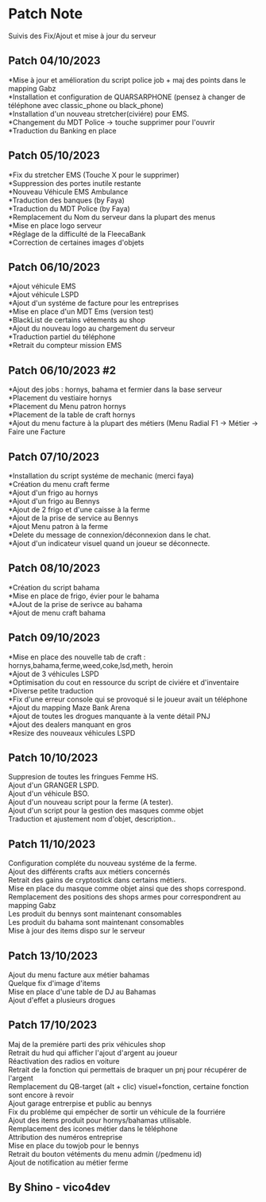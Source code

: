  # Patch Note



Suivis des Fix/Ajout et mise à jour du serveur

## Patch 04/10/2023

                             
*Mise à jour et amélioration du script police job + maj des points dans le mapping Gabz<br/>
*Installation et configuration de QUARSARPHONE (pensez à changer de téléphone avec classic_phone ou black_phone)<br/>
*Installation d'un nouveau stretcher(civiére) pour EMS.<br/>
*Changement du MDT Police -> touche supprimer pour l'ouvrir<br/>
*Traduction du Banking en place



## Patch 05/10/2023

                             
*Fix du stretcher EMS (Touche X pour le supprimer)<br/>
*Suppression des portes inutile restante<br/>
*Nouveau Véhicule EMS Ambulance <br/>
*Traduction des banques (by Faya)<br/>
*Traduction du MDT Police (by Faya) <br/>
*Remplacement du Nom du serveur dans la plupart des menus<br/>
*Mise en place logo serveur<br/>
*Réglage de la difficulté de la FleecaBank<br/>
*Correction de certaines images d'objets<br/>


## Patch 06/10/2023

                             
*Ajout véhicule EMS<br/>
*Ajout véhicule LSPD<br/>
*Ajout d'un systéme de facture pour les entreprises<br/>
*Mise en place d'un MDT Ems (version test)<br/>
*BlackList de certains vétements au shop<br/>
*Ajout du nouveau logo au chargement du serveur<br/>
*Traduction partiel du téléphone <br/>
*Retrait du compteur mission EMS

## Patch 06/10/2023 #2
*Ajout des jobs : hornys, bahama et fermier dans la base serveur<br/>
*Placement du vestiaire hornys<br/>
*Placement du Menu patron hornys<br/>
*Placement de la table de craft hornys <br/>
*Ajout du menu facture à la plupart des métiers (Menu Radial F1 ->  Métier -> Faire une Facture<br/>

## Patch 07/10/2023
*Installation du script systéme de mechanic (merci faya)<br/>
*Création du menu craft ferme<br/>
*Ajout d'un frigo au hornys<br/>
*Ajout d'un frigo au Bennys<br/>
*Ajout de 2 frigo et d'une caisse à la ferme<br/>
*Ajout de la prise de service au Bennys<br/>
*Ajout Menu patron à la ferme<br/>
*Delete du message de connexion/déconnexion dans le chat.<br/>
*Ajout d'un indicateur visuel quand un joueur se déconnecte.<br/>

## Patch 08/10/2023
*Création du script bahama<br/>
*Mise en place de frigo, évier pour le bahama<br/>
*AJout de la prise de serivce au bahama<br/>
*Ajout de menu craft bahama<br/>

## Patch 09/10/2023
*Mise en place des nouvelle tab de craft : hornys,bahama,ferme,weed,coke,lsd,meth, heroin<br/>
*Ajout de 3 véhicules LSPD<br/>
*Optimisation du cout en ressource du script de civiére et d'inventaire<br/>
*Diverse petite traduction<br/>
*Fix d'une erreur console qui se provoqué si le joueur avait un téléphone<br/>
*Ajout du mapping Maze Bank Arena<br/>
*Ajout de toutes les drogues manquante à la vente détail PNJ<br/>
*Ajout des dealers manquant en gros<br/>
*Resize des nouveaux véhicules LSPD<br/>


## Patch 10/10/2023
Suppresion de toutes les fringues Femme HS.<br/>
Ajout d'un GRANGER LSPD.<br/>
Ajout d'un véhicule BSO.<br/>
Ajout d'un nouveau script pour la ferme (A tester).<br/>
Ajout d'un script pour la gestion des masques comme objet<br/>
Traduction et ajustement nom d'objet, description..<br/>


## Patch 11/10/2023
Configuration compléte du nouveau systéme de la ferme.</br>
Ajout des différents crafts aux métiers concernés</br>
Retrait des gains de cryptostick dans certains métiers.</br>
Mise en place du masque comme objet ainsi que des shops correspond.</br>
Remplacement des positions des shops armes pour correspondrent au mapping Gabz</br>
Les produit du bennys sont maintenant consomables</br>
Les produit du bahama sont maintenant consomables</br>
Mise à jour des items dispo sur le serveur</br>

## Patch 13/10/2023
Ajout du menu facture aux métier bahamas</br>
Quelque fix d'image d'items </br>
Mise en place d'une table de DJ au Bahamas</br>
Ajout d'effet a plusieurs drogues</br>

## Patch 17/10/2023
Maj de la premiére parti des prix véhicules shop</br>
Retrait du hud qui afficher l'ajout d'argent au joueur</br>
Réactivation des radios en voiture</br>
Retrait de la fonction qui permettais de braquer un pnj pour récupérer de l'argent</br>
Remplacement du QB-target (alt + clic) visuel+fonction, certaine fonction sont encore à revoir</br>
Ajout garage entrerpise et public au bennys</br>
Fix du probléme qui empécher de sortir un véhicule de la fourriére </br>
Ajout des items produit pour hornys/bahamas utilisable.</br>
Remplacement des icones métier dans le téléphone</br>
Attribution des numéros entreprise</br>
Mise en place du towjob pour le bennys</br>
Retrait du bouton vétéments du menu admin (/pedmenu id)</br>
Ajout de notification au métier ferme</br>




## By Shino - vico4dev


